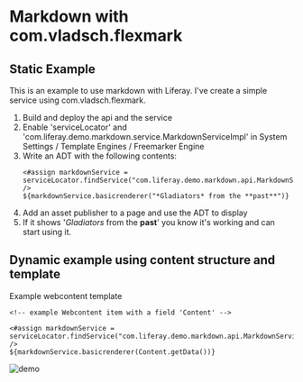 # Markdown with com.vladsch.flexmark

## Static Example
This is an example to use markdown with Liferay.
I've create a simple service using com.vladsch.flexmark.

1. Build and deploy the api and the service
1. Enable 'serviceLocator' and 'com.liferay.demo.markdown.service.MarkdownServiceImpl' in System Settings / Template Engines / Freemarker Engine
1. Write an ADT with the following contents:
    ```
    <#assign markdownService = serviceLocator.findService("com.liferay.demo.markdown.api.MarkdownService") />
    ${markdownService.basicrenderer("*Gladiators* from the **past**")}
    ```
1. Add an asset publisher to a page and use the ADT to display
1. If it shows '_Gladiators_ from the **past**' you know it's working and can start using it.
   
   
 ## Dynamic example using content structure and template
 
 Example webcontent template
   
   ```
   <!-- example Webcontent item with a field 'Content' -->
   
   <#assign markdownService = serviceLocator.findService("com.liferay.demo.markdown.api.MarkdownService") /> 
   ${markdownService.basicrenderer(Content.getData())}
   ```
   
   ![demo](markdown.gif "screenshot")
